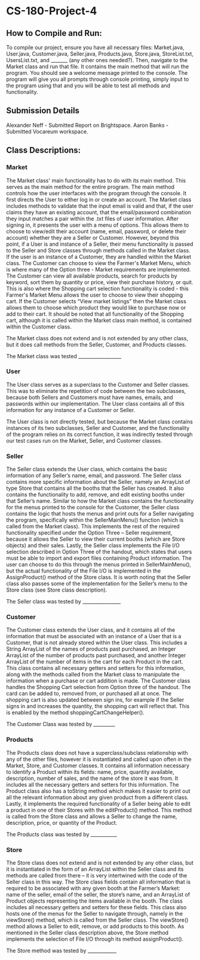 # CS-180-Project-4


## How to Compile and Run:

To compile our project, ensure you have all necessary files: Market.java, User.java, Customer.java, Seller.java, Products.java, Store.java, StoreList.txt, UsersList.txt, and _______ (any other ones needed?). Then, navigate to the Market class and run that file. It contains the main method that will run the program. You should see a welcome message printed to the console. The program will give you all prompts through console printing, simply input to the program using that and you will be able to test all methods and functionality. 


## Submission Details

Alexander Neff - Submitted Report on Brightspace. 
Aaron Banks - Submitted Vocareum workspace.


## Class Descriptions: 

### Market

The Market class' main functionality has to do with its main method. This serves as the main method for the entire program. The main method controls how the user interfaces with the program through the console. It first directs the User to either log in or create an account. The Market class includes methods to validate that the input email is valid and that, if the user claims they have an existing account, that the email/password combination they input matches a pair within the .txt files of user information. After signing in, it presents the user with a menu of options. This allows them to choose to view/edit their account (name, email, password, or delete their account) whether they are a Seller or Customer. However, beyond this point, if a User is and instance of a Seller, their menu functionality is passed to the Seller and Store classes through methods called in the Market class. If the user is an instance of a Customer, they are handled within the Market class. The Customer can choose to view the Farmer's Market Menu, which is where many of the Option three - Market requirements are implemented. The Customer can view all available products, search for products by keyword, sort them by quantity or price, view their purchase history, or quit. This is also where the Shopping cart selection functionality is coded - this Farmer's Market Menu allows the user to choose to view their shopping cart. If the Customer selects “View market listings” then the Market class allows them to choose which product they would like to purchase now or add to their cart. It should be noted that all functionality of the Shopping cart, although it is called within the Market class main method, is contained within the Customer class.

The Market class does not extend and is not extended by any other class, but it does call methods from the Seller, Customer, and Products classes.

The Market class was tested __________________


### User

The User class serves as a superclass to the Customer and Seller classes. This was to eliminate the repetition of code between the two subclasses, because both Sellers and Customers must have names, emails, and passwords within our implementation. The User class contains all of this information for any instance of a Customer or Seller.

The User class is not directly tested, but because the Market class contains instances of its two subclasses, Seller and Customer, and the functionality of the program relies on its correct function, it was indirectly tested through our test cases run on the Market, Seller, and Customer classes. 



### Seller

The Seller class extends the User class, which contains the basic information of any Seller’s name, email, and password. The Seller class contains more specific information about the Seller, namely an ArrayList of type Store that contains all the booths that the Seller has created. It also contains the functionality to add, remove, and edit existing booths under that Seller’s name. Similar to how the Market class contains the functionality for the menus printed to the console for the Customer, the Seller class contains the logic that hosts the menus and print outs for a Seller navigating the program, specifically within the SellerMainMenu() function (which is called from the Market class). This implements the rest of the required functionality specified under the Option Three – Seller requirement, because it allows the Seller to view their current booths (which are Store objects) and their sales. Lastly, the Seller class implements the File I/O selection described in Option Three of the handout, which states that users must be able to import and export files containing Product information. The user can choose to do this through the menus printed in SellerMainMenu(), but the actual functionality of the File I/O is implemented in the AssignProduct() method of the Store class. It is worth noting that the Seller class also passes some of the implementation for the Seller’s menu to the Store class (see Store class description).

The Seller class was tested by ________________


### Customer

The Customer class extends the User class, and it contains all of the information that must be associated with an instance of a User that is a Customer, that is not already stored within the User class. This includes a String ArrayList of the names of products past purchased, an Integer ArrayList of the number of products past purchased, and another Integer ArrayList of the number of items in the cart for each Product in the cart. This class contains all necessary getters and setters for this information, along with the methods called from the Market class to manipulate the information when a purchase or cart addition is made. The Customer class handles the Shopping Cart selection from Option three of the handout. The card can be added to, removed from, or purchased all at once. The shopping cart is also updated between sign ins, for example if the Seller signs in and increases the quantity, the shopping cart will reflect that. This is enabled by the method shoppingCartChangeHelper(). 

The Customer Class was tested by _________


### Products

The Products class does not have a superclass/subclass relationship with any of the other files, however it is instantiated and called upon often in the Market, Store, and Customer classes. It contains all information necessary to identify a Product within its fields: name, price, quantity available, description, number of sales, and the name of the store it was from. It includes all the necessary getters and setters for this information. The Product class also has a toString method which makes it easier to print out all the relevant information about any given product from a different class. Lastly, it implements the required functionality of a Seller being able to edit a product in one of their Stores with the editProduct() method. This method is called from the Store class and allows a Seller to change the name, description, price, or quantity of the Product. 

The Products class was tested by ___________


### Store

The Store class does not extend and is not extended by any other class, but it is instantiated in the form of an ArrayList within the Seller class and its methods are called from there – it is very intertwined with the code of the Seller class in this way. The Store class fields contain all information that is required to be associated with any given booth at the Farmer’s Market: name of the seller, email of the seller, the store’s name, and an ArrayList of Product objects representing the items available in the booth. The class includes all necessary getters and setters for these fields. This class also hosts one of the menus for the Seller to navigate through, namely in the viewStore() method, which is called from the Seller class. The viewStore() method allows a Seller to edit, remove, or add products to this booth. As mentioned in the Seller class description above, the Store method implements the selection of File I/O through its method assignProduct().

The Store method was tested by ____________


